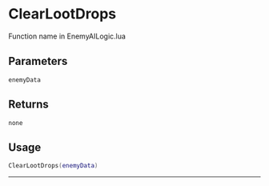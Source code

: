 # ClearLootDrops
Function name in EnemyAILogic.lua
## Parameters
`enemyData`
## Returns
`none`
## Usage
```lua
ClearLootDrops(enemyData)
```
---
